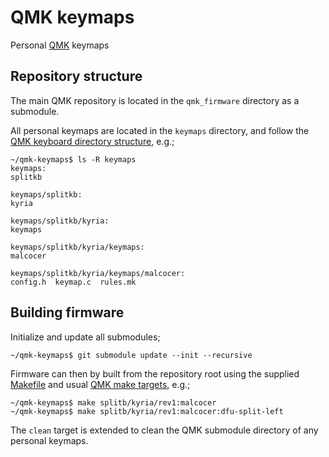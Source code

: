 # QMK keymaps

Personal [QMK][qmk] keymaps

[qmk]: https://github.com/qmk/qmk_firmware

## Repository structure

The main QMK repository is located in the `qmk_firmware` directory as a submodule.

All personal keymaps are located in the `keymaps` directory, and follow the [QMK keyboard directory structure][qmk-dirs], e.g.;

```shell
~/qmk-keymaps$ ls -R keymaps
keymaps:
splitkb

keymaps/splitkb:
kyria

keymaps/splitkb/kyria:
keymaps

keymaps/splitkb/kyria/keymaps:
malcocer

keymaps/splitkb/kyria/keymaps/malcocer:
config.h  keymap.c  rules.mk
```

[qmk-dirs]: https://docs.qmk.fm/#/config_options?id=folders

## Building firmware

Initialize and update all submodules;

```shell
~/qmk-keymaps$ git submodule update --init --recursive
```

Firmware can then by built from the repository root using the supplied [Makefile](Makefile) and usual [QMK make targets][qmk-make], e.g.;

```shell
~/qmk-keymaps$ make splitb/kyria/rev1:malcocer
~/qmk-keymaps$ make splitb/kyria/rev1:malcocer:dfu-split-left
```

The `clean` target is extended to clean the QMK submodule directory of any personal keymaps.

[qmk-make]: https://docs.qmk.fm/#/getting_started_make_guide
